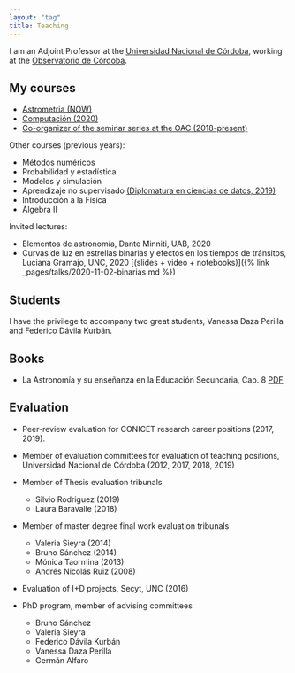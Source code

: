 ```yaml
---
layout: "tag"
title: Teaching
---
```


I am an Adjoint Professor at the
[Universidad Nacional de Córdoba](https://www.unc.edu.ar),
working at the [Observatorio de Córdoba](https://www.oac.unc.edu.ar).


## My courses

- [Astrometria (NOW)](https://www.famaf.unc.edu.ar/materias/astrometria/)
- [Computación (2020)](https://computacion2020.readthedocs.io/es/latest/)
- [Co-organizer of the seminar series at the OAC (2018-present)](https://oac.unc.edu.ar/academicas/seminarios/)

Other courses (previous years):

- Métodos numéricos
- Probabilidad y estadística
- Modelos y simulación
- Aprendizaje no supervisado [(Diplomatura en ciencias de datos, 2019)](http://diplodatos.famaf.unc.edu.ar/)
- Introducción a la Física
- Álgebra II

Invited lectures:

- Elementos de astronomía, Dante Minniti, UAB, 2020
- Curvas de luz en estrellas binarias y
efectos en los tiempos de tránsitos, Luciana Gramajo, UNC, 2020 
[(slides + video + notebooks)]({% link _pages/talks/2020-11-02-binarias.md %})

 


## Students

I have the privilege to accompany two great students, Vanessa Daza
Perilla and Federico Dávila Kurbán.

## Books

- La Astronomía y su enseñanza en la Educación Secundaria, Cap. 8 [PDF](https://openlibra.com/es/book/download/la-astronomia-y-su-ensenanza-en-la-educacion-secundaria)


## Evaluation
 
- Peer-review evaluation for CONICET research career positions (2017,
  2019).

- Member of evaluation committees for evaluation of teaching
  positions, Universidad Nacional de Córdoba (2012, 2017, 2018, 2019)

- Member of Thesis evaluation tribunals
   - Silvio Rodriguez (2019)
   - Laura Baravalle (2018)

- Member of master degree final work evaluation tribunals
   - Valeria Sieyra (2014)
   - Bruno Sánchez (2014)
   - Mónica Taormina (2013)
   - Andrés Nicolás Ruiz (2008)

- Evaluation of I+D projects, Secyt, UNC (2016)

- PhD program, member of advising committees
   - Bruno Sánchez
   - Valeria Sieyra
   - Federico Dávila Kurbán
   - Vanessa Daza Perilla
   - Germán Alfaro



